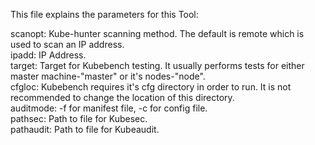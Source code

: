 This file explains the parameters for this Tool:

scanopt: Kube-hunter scanning method. The default is remote which is used to scan an IP address.  
ipadd: IP Address.  
target: Target for Kubebench testing. It usually performs tests for either master machine-"master" or it's nodes-"node".  
cfgloc: Kubebench requires it's cfg directory in order to run. It is not recommended to change the location of this directory.  
auditmode: -f for manifest file, -c for config file.  
pathsec: Path to file for Kubesec.  
pathaudit: Path to file for Kubeaudit.  
